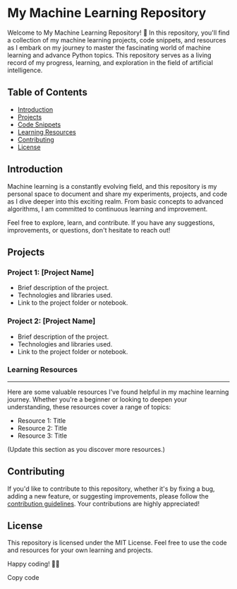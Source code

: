 # My Machine Learning Repository

Welcome to My Machine Learning Repository! 🚀 In this repository, you'll find a collection of my machine learning projects, code snippets, and resources as I embark on my journey to master the fascinating world of machine learning and advance Python topics. This repository serves as a living record of my progress, learning, and exploration in the field of artificial intelligence.

## Table of Contents
- [Introduction](#introduction)
- [Projects](#projects)
- [Code Snippets](#code-snippets)
- [Learning Resources](#learning-resources)
- [Contributing](#contributing)
- [License](#license)

## Introduction

Machine learning is a constantly evolving field, and this repository is my personal space to document and share my experiments, projects, and code as I dive deeper into this exciting realm. From basic concepts to advanced algorithms, I am committed to continuous learning and improvement.

Feel free to explore, learn, and contribute. If you have any suggestions, improvements, or questions, don't hesitate to reach out!

## Projects

### Project 1: [Project Name]
- Brief description of the project.
- Technologies and libraries used.
- Link to the project folder or notebook.

### Project 2: [Project Name]
- Brief description of the project.
- Technologies and libraries used.
- Link to the project folder or notebook.

### Learning Resources
----------------------

Here are some valuable resources I've found helpful in my machine learning journey. Whether you're a beginner or looking to deepen your understanding, these resources cover a range of topics:

*   Resource 1: Title
*   Resource 2: Title
*   Resource 3: Title

(Update this section as you discover more resources.)

Contributing
------------

If you'd like to contribute to this repository, whether it's by fixing a bug, adding a new feature, or suggesting improvements, please follow the [contribution guidelines](CONTRIBUTING.md). Your contributions are highly appreciated!

License
-------

This repository is licensed under the MIT License. Feel free to use the code and resources for your own learning and projects.

Happy coding! 🚀✨

Copy code
